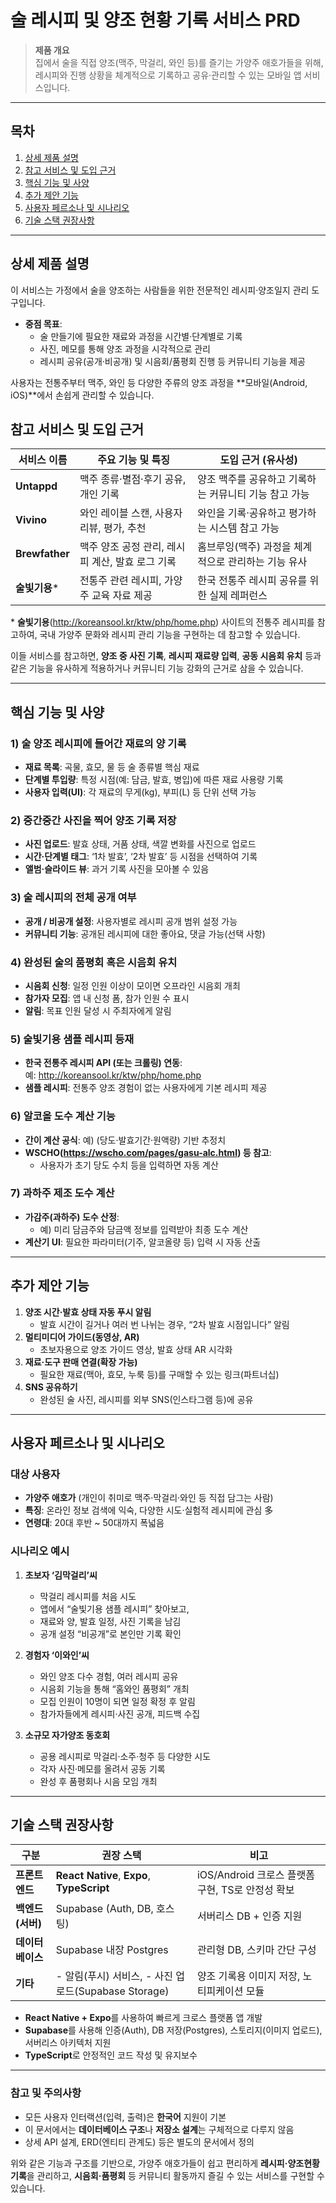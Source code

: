 # 술 레시피 및 양조 현황 기록 서비스 PRD

> **제품 개요**  
> 집에서 술을 직접 양조(맥주, 막걸리, 와인 등)를 즐기는 가양주 애호가들을 위해, 레시피와 진행 상황을 체계적으로 기록하고 공유·관리할 수 있는 모바일 앱 서비스입니다.

---

## 목차

1. [상세 제품 설명](#상세-제품-설명)  
2. [참고 서비스 및 도입 근거](#참고-서비스-및-도입-근거)  
3. [핵심 기능 및 사양](#핵심-기능-및-사양)  
4. [추가 제안 기능](#추가-제안-기능)  
5. [사용자 페르소나 및 시나리오](#사용자-페르소나-및-시나리오)  
6. [기술 스택 권장사항](#기술-스택-권장사항)

---

## 상세 제품 설명

이 서비스는 가정에서 술을 양조하는 사람들을 위한 전문적인 레시피·양조일지 관리 도구입니다.  
- **중점 목표**:  
  - 술 만들기에 필요한 재료와 과정을 시간별·단계별로 기록  
  - 사진, 메모를 통해 양조 과정을 시각적으로 관리  
  - 레시피 공유(공개·비공개) 및 시음회/품평회 진행 등 커뮤니티 기능을 제공  

사용자는 전통주부터 맥주, 와인 등 다양한 주류의 양조 과정을 **모바일(Android, iOS)**에서 손쉽게 관리할 수 있습니다.

## 참고 서비스 및 도입 근거

| 서비스 이름     | 주요 기능 및 특징                                                | 도입 근거 (유사성)                                  |
|-----------------|----------------------------------------------------------------|------------------------------------------------------|
| **Untappd**     | 맥주 종류·별점·후기 공유, 개인 기록                             | 양조 맥주를 공유하고 기록하는 커뮤니티 기능 참고 가능 |
| **Vivino**      | 와인 레이블 스캔, 사용자 리뷰, 평가, 추천                       | 와인을 기록·공유하고 평가하는 시스템 참고 가능        |
| **Brewfather**  | 맥주 양조 공정 관리, 레시피 계산, 발효 로그 기록                | 홈브루잉(맥주) 과정을 체계적으로 관리하는 기능 유사    |
| **술빛기용**\*  | 전통주 관련 레시피, 가양주 교육 자료 제공                       | 한국 전통주 레시피 공유를 위한 실제 레퍼런스          |

\* **술빛기용**(http://koreansool.kr/ktw/php/home.php) 사이트의 전통주 레시피를 참고하여, 국내 가양주 문화와 레시피 관리 기능을 구현하는 데 참고할 수 있습니다.

이들 서비스를 참고하면, **양조 중 사진 기록**, **레시피 재료량 입력**, **공동 시음회 유치** 등과 같은 기능을 유사하게 적용하거나 커뮤니티 기능 강화의 근거로 삼을 수 있습니다.

---

## 핵심 기능 및 사양

### 1) 술 양조 레시피에 들어간 재료의 양 기록
- **재료 목록**: 곡물, 효모, 물 등 술 종류별 핵심 재료
- **단계별 투입량**: 특정 시점(예: 담금, 발효, 병입)에 따른 재료 사용량 기록
- **사용자 입력(UI)**: 각 재료의 무게(kg), 부피(L) 등 단위 선택 가능

### 2) 중간중간 사진을 찍어 양조 기록 저장
- **사진 업로드**: 발효 상태, 거품 상태, 색깔 변화를 사진으로 업로드
- **시간·단계별 태그**: ‘1차 발효’, ‘2차 발효’ 등 시점을 선택하여 기록
- **앨범·슬라이드 뷰**: 과거 기록 사진을 모아볼 수 있음

### 3) 술 레시피의 전체 공개 여부
- **공개 / 비공개 설정**: 사용자별로 레시피 공개 범위 설정 가능
- **커뮤니티 기능**: 공개된 레시피에 대한 좋아요, 댓글 가능(선택 사항)

### 4) 완성된 술의 품평회 혹은 시음회 유치
- **시음회 신청**: 일정 인원 이상이 모이면 오프라인 시음회 개최
- **참가자 모집**: 앱 내 신청 폼, 참가 인원 수 표시
- **알림**: 목표 인원 달성 시 주최자에게 알림

### 5) 술빛기용 샘플 레시피 등재
- **한국 전통주 레시피 API (또는 크롤링) 연동**:  
  예: http://koreansool.kr/ktw/php/home.php
- **샘플 레시피**: 전통주 양조 경험이 없는 사용자에게 기본 레시피 제공

### 6) 알코올 도수 계산 기능
- **간이 계산 공식**: 예) (당도·발효기간·원액량) 기반 추정치
- **WSCHO(https://wscho.com/pages/gasu-alc.html) 등 참고**:  
  - 사용자가 초기 당도 수치 등을 입력하면 자동 계산

### 7) 과하주 제조 도수 계산
- **가감주(과하주) 도수 산정**:  
  - 예) 미리 담금주와 담금액 정보를 입력받아 최종 도수 계산
- **계산기 UI**: 필요한 파라미터(기주, 알코올량 등) 입력 시 자동 산출

---

## 추가 제안 기능

1. **양조 시간·발효 상태 자동 푸시 알림**  
   - 발효 시간이 길거나 여러 번 나뉘는 경우, “2차 발효 시점입니다” 알림  
2. **멀티미디어 가이드(동영상, AR)**  
   - 초보자용으로 양조 가이드 영상, 발효 상태 AR 시각화  
3. **재료·도구 판매 연결(확장 가능)**  
   - 필요한 재료(맥아, 효모, 누룩 등)를 구매할 수 있는 링크(파트너십)  
4. **SNS 공유하기**  
   - 완성된 술 사진, 레시피를 외부 SNS(인스타그램 등)에 공유

---

## 사용자 페르소나 및 시나리오

### 대상 사용자
- **가양주 애호가** (개인이 취미로 맥주·막걸리·와인 등 직접 담그는 사람)  
- **특징**: 온라인 정보 검색에 익숙, 다양한 시도·실험적 레시피에 관심 多  
- **연령대**: 20대 후반 ~ 50대까지 폭넓음  

### 시나리오 예시

1. **초보자 ‘김막걸리’씨**  
   - 막걸리 레시피를 처음 시도  
   - 앱에서 “술빛기용 샘플 레시피” 찾아보고,  
   - 재료와 양, 발효 일정, 사진 기록을 남김  
   - 공개 설정 “비공개”로 본인만 기록 확인

2. **경험자 ‘이와인’씨**  
   - 와인 양조 다수 경험, 여러 레시피 공유  
   - 시음회 기능을 통해 “홈와인 품평회” 개최  
   - 모집 인원이 10명이 되면 일정 확정 후 알림  
   - 참가자들에게 레시피·사진 공개, 피드백 수집

3. **소규모 자가양조 동호회**  
   - 공용 레시피로 막걸리·소주·청주 등 다양한 시도  
   - 각자 사진·메모를 올려서 공동 기록  
   - 완성 후 품평회나 시음 모임 개최

---

## 기술 스택 권장사항

| 구분             | 권장 스택                                           | 비고                                             |
|------------------|-----------------------------------------------------|--------------------------------------------------|
| **프론트엔드**   | **React Native**, **Expo**, **TypeScript**          | iOS/Android 크로스 플랫폼 구현, TS로 안정성 확보 |
| **백엔드(서버)** | Supabase (Auth, DB, 호스팅)                          | 서버리스 DB + 인증 지원                           |
| **데이터베이스** | Supabase 내장 Postgres                               | 관리형 DB, 스키마 간단 구성                      |
| **기타**         | - 알림(푸시) 서비스, - 사진 업로드(Supabase Storage) | 양조 기록용 이미지 저장, 노티피케이션 모듈       |

- **React Native + Expo**를 사용하여 빠르게 크로스 플랫폼 앱 개발
- **Supabase**를 사용해 인증(Auth), DB 저장(Postgres), 스토리지(이미지 업로드), 서버리스 아키텍처 지원
- **TypeScript**로 안정적인 코드 작성 및 유지보수

---

### 참고 및 주의사항
- 모든 사용자 인터랙션(입력, 출력)은 **한국어** 지원이 기본  
- 이 문서에서는 **데이터베이스 구조**나 **저장소 설계**는 구체적으로 다루지 않음  
- 상세 API 설계, ERD(엔티티 관계도) 등은 별도의 문서에서 정의  

위와 같은 기능과 구조를 기반으로, 가양주 애호가들이 쉽고 편리하게 **레시피·양조현황 기록**을 관리하고, **시음회·품평회** 등 커뮤니티 활동까지 즐길 수 있는 서비스를 구현할 수 있습니다.